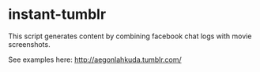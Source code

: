 # instant-tumblr

This script generates content by combining facebook chat logs with movie screenshots.

See examples here: http://aegonlahkuda.tumblr.com/
